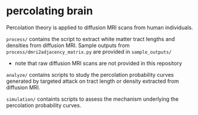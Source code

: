 # percolating brain
Percolation theory is applied to diffusion MRI scans from human individuals.

`process/` contains the script to extract white matter tract lengths and densities from diffusion MRI. 
Sample outputs from `process/dmri2adjacency_matrix.py` are provided in `sample_outputs/`
* note that raw diffusion MRI scans are not provided in this repository

`analyze/` contains scripts to study the percolation probability curves generated by targeted attack 
on tract length or density extracted from diffusion MRI.

`simulation/` containts scripts to assess the mechanism underlying the percolation probability curves.
